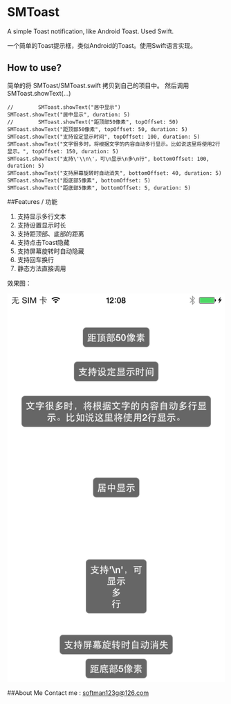 # SMToast
A simple Toast notification, like Android Toast. Used Swift.

一个简单的Toast提示框，类似Android的Toast。使用Swift语言实现。

## How to use?
简单的将 SMToast/SMToast.swift 拷贝到自己的项目中。
然后调用 SMToast.showText(...)

	//        SMToast.showText("居中显示")
	SMToast.showText("居中显示", duration: 5)
	//        SMToast.showText("距顶部50像素", topOffset: 50)
	SMToast.showText("距顶部50像素", topOffset: 50, duration: 5)
	SMToast.showText("支持设定显示时间", topOffset: 100, duration: 5)
	SMToast.showText("文字很多时，将根据文字的内容自动多行显示。比如说这里将使用2行显示。", topOffset: 150, duration: 5)
	SMToast.showText("支持\'\\n\'，可\n显示\n多\n行", bottomOffset: 100, duration: 5)
	SMToast.showText("支持屏幕旋转时自动消失", bottomOffset: 40, duration: 5)
	SMToast.showText("距底部5像素", bottomOffset: 5)
	SMToast.showText("距底部5像素", bottomOffset: 5, duration: 5)
	
##Features / 功能

1. 支持显示多行文本
2. 支持设置显示时长
3. 支持距顶部、底部的距离
4. 支持点击Toast隐藏
5. 支持屏幕旋转时自动隐藏
6. 支持回车换行
7. 静态方法直接调用

效果图：

![DemoPic](/img_demo.PNG)

##About Me
Contact me : softman123g@126.com

